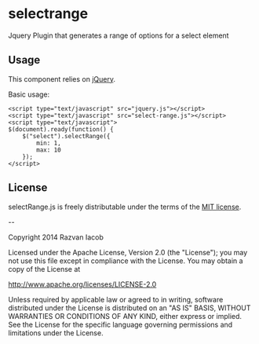 selectrange
==================

Jquery Plugin that generates a range of options for a select element

## Usage

This component relies on [jQuery](http://jquery.com/).

Basic usage:

```
<script type="text/javascript" src="jquery.js"></script>
<script type="text/javascript" src="select-range.js"></script>
<script type="text/javascript">
$(document).ready(function() {
    $("select").selectRange({
        min: 1,
        max: 10
    });
</script>
```

## License

selectRange.js is freely distributable under the terms of the [MIT license](LICENSE).

[license-image]: http://img.shields.io/badge/license-MIT-blue.svg?style=flat
[license-url]: LICENSE

--

Copyright 2014 Razvan Iacob

Licensed under the Apache License, Version 2.0 (the "License");
you may not use this file except in compliance with the License.
You may obtain a copy of the License at

   http://www.apache.org/licenses/LICENSE-2.0

Unless required by applicable law or agreed to in writing, software
distributed under the License is distributed on an "AS IS" BASIS,
WITHOUT WARRANTIES OR CONDITIONS OF ANY KIND, either express or implied.
See the License for the specific language governing permissions and
limitations under the License.
